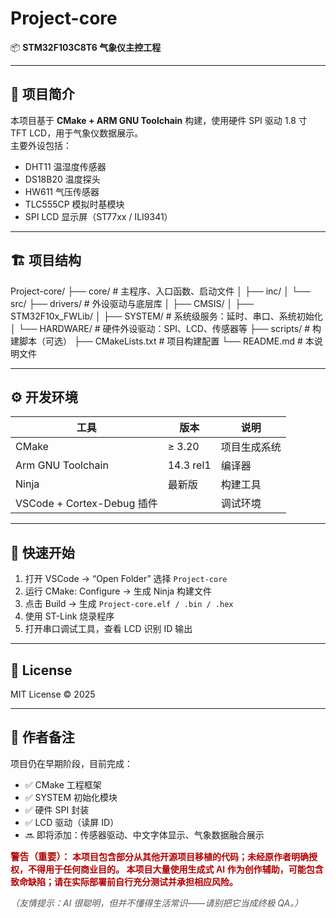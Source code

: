# Project-core

📦 **STM32F103C8T6 气象仪主控工程**

---

## 🧩 项目简介
本项目基于 **CMake + ARM GNU Toolchain** 构建，使用硬件 SPI 驱动 1.8 寸 TFT LCD，用于气象仪数据展示。  
主要外设包括：
- DHT11 温湿度传感器  
- DS18B20 温度探头  
- HW611 气压传感器  
- TLC555CP 模拟时基模块  
- SPI LCD 显示屏（ST77xx / ILI9341）  

---

## 🏗️ 项目结构

Project-core/
├── core/ # 主程序、入口函数、启动文件
│ ├── inc/
│ └── src/
├── drivers/ # 外设驱动与底层库
│ ├── CMSIS/
│ ├── STM32F10x_FWLib/
│ ├── SYSTEM/ # 系统级服务：延时、串口、系统初始化
│ └── HARDWARE/ # 硬件外设驱动：SPI、LCD、传感器等
├── scripts/ # 构建脚本（可选）
├── CMakeLists.txt # 项目构建配置
└── README.md # 本说明文件

---

## ⚙️ 开发环境

| 工具 | 版本 | 说明 |
|------|-------|------|
| CMake | ≥ 3.20 | 项目生成系统 |
| Arm GNU Toolchain | 14.3 rel1 | 编译器 |
| Ninja | 最新版 | 构建工具 |
| VSCode + Cortex-Debug 插件 |  | 调试环境 |

---

## 🚀 快速开始

1. 打开 VSCode → “Open Folder” 选择 `Project-core`  
2. 运行 CMake: Configure → 生成 Ninja 构建文件  
3. 点击 Build → 生成 `Project-core.elf / .bin / .hex`  
4. 使用 ST-Link 烧录程序  
5. 打开串口调试工具，查看 LCD 识别 ID 输出  

---

## 📄 License
MIT License © 2025

---

## 🧠 作者备注
项目仍在早期阶段，目前完成：
- ✅ CMake 工程框架
- ✅ SYSTEM 初始化模块
- ✅ 硬件 SPI 封装
- ✅ LCD 驱动（读屏 ID）
- 🔜 即将添加：传感器驱动、中文字体显示、气象数据融合展示

<p>
  <strong style="color:#b30000; font-size:1.05em;">
    警告（重要）：
  </strong>
  <span style="color:#b30000; font-weight:600;">
    本项目包含部分从其他开源项目移植的代码；未经原作者明确授权，不得用于任何商业目的。
    本项目大量使用生成式 AI 作为创作辅助，可能包含致命缺陷；请在实际部署前自行充分测试并承担相应风险。
  </span>
</p>
<p style="color:#555; font-style:italic; margin-top:6px;">
  （友情提示：AI 很聪明，但并不懂得生活常识——请别把它当成终极 QA。）
</p>
